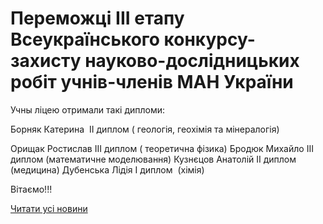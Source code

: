 # Переможці ІІІ етапу Всеукраїнського конкурсу-захисту науково-дослідницьких робіт учнів-членів МАН України

Учны ліцею отримали такі дипломи:

Борняк Катерина  ІІ диплом ( геологія, геохімія та мінералогія)

Орищак Ростислав ІІІ диплом ( теоретична фізика)
Бродюк Михайло ІІІ диплом (математичне моделювання)
Кузнєцов Анатолій ІІ диплом (медицина)
Дубенська Лідія І диплом  (хімія)

Вітаємо!!!

[Читати усі новини](/news)

